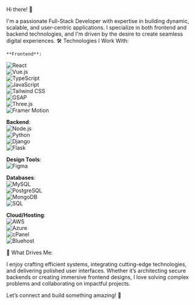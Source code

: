 Hi there! 👋

I'm a passionate Full-Stack Developer with expertise in building dynamic, scalable, and user-centric applications. I specialize in both frontend and backend technologies, and I'm driven by the desire to create seamless digital experiences.
🛠️ Technologies I Work With:

    **Frontend**:  
![React](https://img.shields.io/badge/-React-61DAFB?logo=react&logoColor=white)  
![Vue.js](https://img.shields.io/badge/-Vue.js-4FC08D?logo=vue.js&logoColor=white)  
![TypeScript](https://img.shields.io/badge/-TypeScript-3178C6?logo=typescript&logoColor=white)  
![JavaScript](https://img.shields.io/badge/-JavaScript-F7DF1E?logo=javascript&logoColor=white)  
![Tailwind CSS](https://img.shields.io/badge/-Tailwind%20CSS-38B2AC?logo=tailwind-css&logoColor=white)  
![GSAP](https://img.shields.io/badge/-GSAP-88CE02?logo=gsap&logoColor=white)  
![Three.js](https://img.shields.io/badge/-Three.js-000000?logo=three.js&logoColor=white)  
![Framer Motion](https://img.shields.io/badge/-Framer%20Motion-0078D4?logo=framer&logoColor=white)

**Backend**:  
![Node.js](https://img.shields.io/badge/-Node.js-339933?logo=node.js&logoColor=white)  
![Python](https://img.shields.io/badge/-Python-3776AB?logo=python&logoColor=white)  
![Django](https://img.shields.io/badge/-Django-092E20?logo=django&logoColor=white)  
![Flask](https://img.shields.io/badge/-Flask-000000?logo=flask&logoColor=white)

**Design Tools**:  
![Figma](https://img.shields.io/badge/-Figma-F24E1E?logo=figma&logoColor=white)

**Databases**:  
![MySQL](https://img.shields.io/badge/-MySQL-4479A1?logo=mysql&logoColor=white)  
![PostgreSQL](https://img.shields.io/badge/-PostgreSQL-336791?logo=postgresql&logoColor=white)  
![MongoDB](https://img.shields.io/badge/-MongoDB-47A248?logo=mongodb&logoColor=white)  
![SQL](https://img.shields.io/badge/-SQL-00758F?logo=sqlite&logoColor=white)

**Cloud/Hosting**:  
![AWS](https://img.shields.io/badge/-AWS-232F3E?logo=amazonaws&logoColor=white)  
![Azure](https://img.shields.io/badge/-Azure-0089D6?logo=microsoft-azure&logoColor=white)  
![cPanel](https://img.shields.io/badge/-cPanel-006F3C?logo=cpanel&logoColor=white)  
![Bluehost](https://img.shields.io/badge/-Bluehost-0033A0?logo=bluehost&logoColor=white)


🌟 What Drives Me:

I enjoy crafting efficient systems, integrating cutting-edge technologies, and delivering polished user interfaces. Whether it’s architecting secure backends or creating immersive frontend designs, I love solving complex problems and collaborating on impactful projects.

Let’s connect and build something amazing! 🚀

